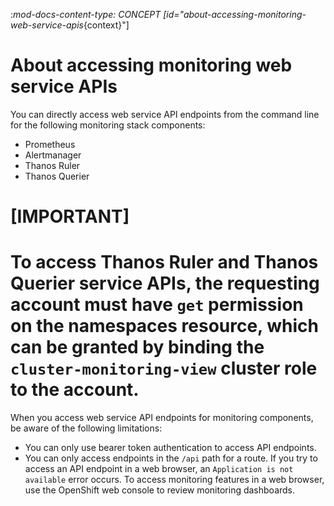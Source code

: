 :_mod-docs-content-type: CONCEPT
[id="about-accessing-monitoring-web-service-apis_{context}"]
# About accessing monitoring web service APIs

You can directly access web service API endpoints from the command line for the following monitoring stack components:

* Prometheus
* Alertmanager
* Thanos Ruler
* Thanos Querier

[IMPORTANT]
====
To access Thanos Ruler and Thanos Querier service APIs, the requesting account must have `get` permission on the namespaces resource, which can be granted by binding the `cluster-monitoring-view` cluster role to the account.
====

When you access web service API endpoints for monitoring components, be aware of the following limitations:

* You can only use bearer token authentication to access API endpoints.
* You can only access endpoints in the `/api` path for a route.
If you try to access an API endpoint in a web browser, an `Application is not available` error occurs.
To access monitoring features in a web browser, use the OpenShift web console to review monitoring dashboards.
